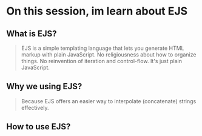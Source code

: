 # On this session, im learn about EJS

## What is EJS?
> EJS is a simple templating language that lets you generate HTML markup with plain JavaScript. No religiousness about how to organize things. No reinvention of iteration and control-flow. It's just plain JavaScript.

## Why we using EJS?
> Because EJS offers an easier way to interpolate (concatenate) strings effectively.

## How to use EJS?
